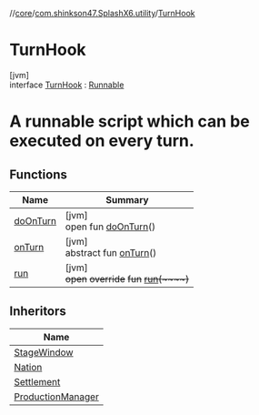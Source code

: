 //[core](../../../index.md)/[com.shinkson47.SplashX6.utility](../index.md)/[TurnHook](index.md)

# TurnHook

[jvm]\
interface [TurnHook](index.md) : [Runnable](https://docs.oracle.com/javase/8/docs/api/java/lang/Runnable.html)

# A runnable script which can be executed on every turn.

## Functions

| Name | Summary |
|---|---|
| [doOnTurn](do-on-turn.md) | [jvm]<br>open fun [doOnTurn](do-on-turn.md)() |
| [onTurn](on-turn.md) | [jvm]<br>abstract fun [onTurn](on-turn.md)() |
| [run](run.md) | [jvm]<br>~~open~~ ~~override~~ ~~fun~~ [~~run~~](run.md)~~(~~~~)~~ |

## Inheritors

| Name |
|---|
| [StageWindow](../../com.shinkson47.SplashX6.rendering/-stage-window/index.md) |
| [Nation](../../com.shinkson47.SplashX6.game/-nation/index.md) |
| [Settlement](../../com.shinkson47.SplashX6.game.cities/-settlement/index.md) |
| [ProductionManager](../../com.shinkson47.SplashX6.game.production/-production-manager/index.md) |

